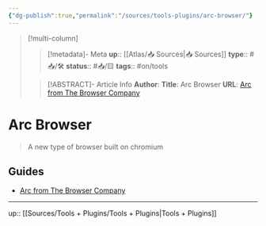 ```yaml
---
{"dg-publish":true,"permalink":"/sources/tools-plugins/arc-browser/"}
---
```


> [!multi-column]
>
>> [!metadata]- Meta
>> **up**:: [[Atlas/📥 Sources\|📥 Sources]]
>> **type**:: #📥/🛠
>> **status**:: #📥/🟨 
>> **tags**:: #on/tools 
>
>> [!ABSTRACT]- Article Info
>> **Author**: 
>> **Title**: Arc Browser
>> **URL**: [Arc from The Browser Company](https://arc.net/)

# Arc Browser

> A new type of browser built on chromium

## Guides
- [Arc from The Browser Company](https://arc.net/)
---
up:: [[Sources/Tools + Plugins/Tools + Plugins\|Tools + Plugins]]
